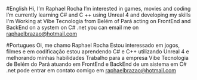 #English 
  Hi, I’m Raphael Rocha
  I’m interested in games, movies and coding
  I’m currently learning C# and C ++ using Unreal 4 and developing  my skills
  I'm Working at Vibe Tecnologia from Belém of Pará acting on FrontEnd and BackEnd on a system on C# .net
  you can email me on raphaelbrazao@hotmail.com

#Portugues
  Oi, me chamo Raphael Rocha
  Estou interessado em jogos, filmes e em codificação
  estou aprendendo C# e C++ utilizando Unreal 4 e melhorando minhas habilidades
  Trabalho para a empresa Vibe Tecnologia de Belém do Pará atuando em FrontEnd e BackEnd de um sistema em C# .net
  pode entrar em contato comigo em raphaelbrazao@hotmail.com
